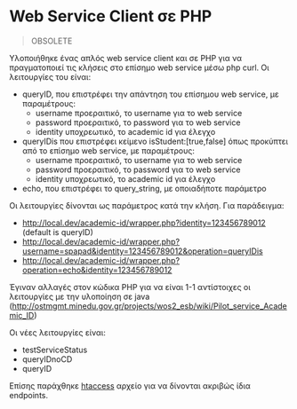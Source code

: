 # Web Service Client σε PHP

> OBSOLETE

Υλοποιήθηκε ένας απλός web service client και σε PHP για να πραγματοποιεί τις κλήσεις στο επίσημο web service μέσω php curl.
Οι λειτουργίες του είναι:

* queryID, που επιστρέφει την απάντηση του επίσημου web service, με παραμέτρους:
    * username προεραιτικό, το username για το web service
    * password προεραιτικό, το password για το web service
    * identity υποχρεωτικό, το academic id για έλεγχο
* queryIDis που επιστρέφει κείμενο isStudent:[true,false] όπως προκύπτει από το επίσημο web service, με παραμέτρους:
    * username προεραιτικό, το username για το web service
    * password προεραιτικό, το password για το web service
    * identity υποχρεωτικό, το academic id για έλεγχο
* echo, που επιστρέφει το query_string, με οποιαδήποτε παράμετρο

Οι λειτουργίες δίνονται ως παράμετρος κατά την κλήση. Για παράδειγμα:

* http://local.dev/academic-id/wrapper.php?identity=123456789012 (default is queryID) 
* http://local.dev/academic-id/wrapper.php?username=spapad&identity=123456789012&operation=queryIDis
* http://local.dev/academic-id/wrapper.php?operation=echo&identity=123456789012

Έγιναν αλλαγές στον κώδικα PHP για να είναι 1-1 αντίστοιχες οι λειτουργίες με την υλοποίηση σε java (http://ostmgmt.minedu.gov.gr/projects/wos2_esb/wiki/Pilot_service_Academic_ID)

Οι νέες λειτουργίες είναι: 

* testServiceStatus
* queryIDnoCD
* queryID

Επίσης παράχθηκε [htaccess](.htaccess) αρχείο για να δίνονται ακριβώς ίδια endpoints.
